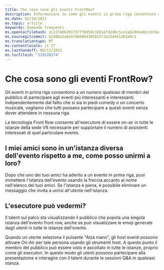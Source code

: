 ```yaml
---
title: Che cosa sono gli eventi FrontRow?
description: Informazioni su come gli eventi in prima riga consentono agli utenti di essere sempre più vicini e personali negli eventi AltspaceVR.
ms.date: 02/10/2021
ms.topic: article
keywords: Domande frequenti
ms.openlocfilehash: 3c2374662017377f8d50c3261efd2d6c5ce1a619dee02cdc9ad16d6e48436694
ms.sourcegitcommit: b248ba2a6da7d669b430581fc3a1544413b2e9c1
ms.translationtype: MT
ms.contentlocale: it-IT
ms.lasthandoff: 08/11/2021
ms.locfileid: "119128174"
---
```

# <a name="what-are-frontrow-events"></a>Che cosa sono gli eventi FrontRow? 

Gli eventi in prima riga consentono a un numero qualsiasi di membri del pubblico di partecipare agli eventi più interessanti e interessanti. Indipendentemente dal fatto che si sia in piedi comedy o un concerto musicale, vogliamo che tutti possano partecipare a questi eventi senza dover attendere in nessuna riga. 

La tecnologia Front Row consente all'esecutore di essere on-air in tutte le istanze della sede VR necessarie per supportare il numero di assistenti interessati di quel particolare evento. 

## <a name="my-friends-are-in-a-different-instance-of-the-event-than-me-how-can-i-join-them"></a>I miei amici sono in un'istanza diversa dell'evento rispetto a me, come posso unirmi a loro?

Dopo che uno dei tuoi amici ha aderito a un evento in prima riga, puoi immettere l'istanza dell'evento usando la freccia accanto al nome nell'elenco dei tuoi amici. Se l'istanza è piena, è possibile eliminare un messaggio che invita a unirsi all'utente nell'istanza. 

## <a name="can-the-performer-see-me"></a>L'esecutore può vedermi?

Il talent sul palco sta visualizzando il pubblico che popola una singola istanza dell'evento front row, anche se può visualizzare le emoji generate dagli utenti in tutte le istanze dell'evento.

Quando un utente seleziona il pulsante "Alza mano", gli host eventi possono attivare On-Air per tale persona usando gli strumenti host. A questo punto il membro del pubblico può essere visto e ascoltato in tutte le istanze, proprio come gli esecutori. In questo modo gli utenti possono partecipare alla presentazione e interagire con il talent durante le sessioni Q&A in qualsiasi stanza.